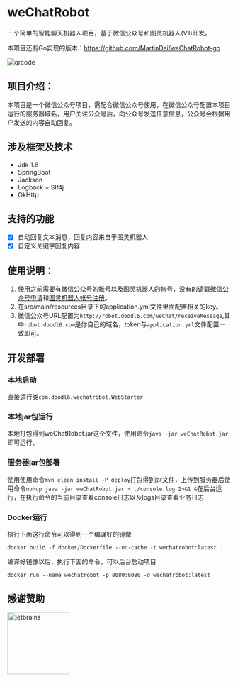 # weChatRobot
一个简单的智能聊天机器人项目，基于微信公众号和图灵机器人(V1)开发。

本项目还有Go实现的版本：https://github.com/MartinDai/weChatRobot-go

![qrcode](robot-web/src/main/resources/static/images/qrcode.jpg "扫码关注，体验智能机器人")

## 项目介绍：
  本项目是一个微信公众号项目，需配合微信公众号使用，在微信公众号配置本项目运行的服务器域名，用户关注公众号后，向公众号发送任意信息，公众号会根据用户发送的内容自动回复。
  
## 涉及框架及技术
+ Jdk 1.8
+ SpringBoot
+ Jackson
+ Logback + Slf4j
+ OkHttp

## 支持的功能
* [x] 自动回复文本消息，回复内容来自于图灵机器人
* [x] 自定义关键字回复内容

## 使用说明：
1. 使用之前需要有微信公众号的帐号以及图灵机器人的帐号，没有的请戳[微信公众号申请](https://mp.weixin.qq.com/cgi-bin/readtemplate?t=register/step1_tmpl&lang=zh_CN)和[图灵机器人帐号注册](http://tuling123.com/register/email.jhtml)。
2. 在src/main/resources目录下的application.yml文件里面配置相关的key。
3. 微信公众号URL配置为`http://robot.doodl6.com/weChat/receiveMessage`,其中`robot.doodl6.com`是你自己的域名，token与`application.yml`文件配置一致即可。

## 开发部署

### 本地启动
直接运行类`com.doodl6.wechatrobot.WebStarter`

### 本地jar包运行
本地打包得到weChatRobot.jar这个文件，使用命令`java -jar weChatRobot.jar`即可运行，

### 服务器jar包部署
使用使用命令`mvn clean install -P deploy`打包得到jar文件，上传到服务器后使用命令`nohup java -jar weChatRobot.jar > ./console.log 2>&1 &`在后台运行，在执行命令的当前目录查看console日志以及logs目录查看业务日志

### Docker运行

执行下面这行命令可以得到一个编译好的镜像
```
docker build -f docker/Dockerfile --no-cache -t wechatrobot:latest .
```

编译好镜像以后，执行下面的命令，可以后台启动项目
```
docker run --name wechatrobot -p 8080:8080 -d wechatrobot:latest
```

## 感谢赞助

[<img src="https://resources.jetbrains.com/storage/products/company/brand/logos/jb_beam.svg" width="140" height="140" alt="jetbrains"/>](https://www.jetbrains.com/community/opensource/#support)